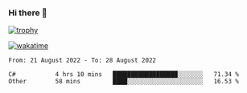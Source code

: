 ### Hi there 👋

[![trophy](https://github-profile-trophy.vercel.app/?username=cxnky&theme=dracula)](https://github.com/ryo-ma/github-profile-trophy)

[![wakatime](https://wakatime.com/badge/user/1c39c599-5497-41b9-a5be-2c4676e7fd23.svg)](https://wakatime.com/@1c39c599-5497-41b9-a5be-2c4676e7fd23)
<!--START_SECTION:waka-->

```text
From: 21 August 2022 - To: 28 August 2022

C#           4 hrs 10 mins   ██████████████████░░░░░░░   71.34 %
Other        58 mins         ████░░░░░░░░░░░░░░░░░░░░░   16.53 %
```

<!--END_SECTION:waka-->
